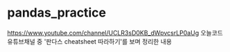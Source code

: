 # pandas_practice

https://www.youtube.com/channel/UCLR3sD0KB_dWpvcsrLP0aUg
오늘코드 유튜브채널 중 '판다스 cheatsheet 따라하기'를 보며 정리한 내용
